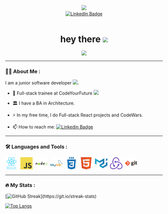 <div id="header" align="center">
  <img src="https://media.giphy.com/media/k0ijJhqrUP4T2EvmJ1/giphy.gif" width="200"/>
  
  <div id="badges">
    <a href="https://www.linkedin.com/in/zahraatayyar/">
      <img src="https://img.shields.io/badge/LinkedIn-blue?style=for-the-badge&logo=linkedin&logoColor=white" alt="LinkedIn Badge"/>
    </a>
  </div>

  <img src="https://komarev.com/ghpvc/?username=ZahraaTayyar&style=flat-square&color=blue" alt=""/>
  
  <h1>
    hey there
    <img src="https://media.giphy.com/media/hvRJCLFzcasrR4ia7z/giphy.gif" width="30px"/>
  </h1>
  
  <div align="center">
      <img src="https://media.giphy.com/media/v1.Y2lkPTc5MGI3NjExM2M0N2U2NmZmNGUwNGQ4ZjRlNWYwMGFjNTQzNzcyMzFhOTA2NDViMiZlcD12MV9pbnRlcm5hbF9naWZzX2dpZklkJmN0PWc/sQ1HZe2QIQr7MBVACd/giphy.gif" width="400"/>
  </div>
</div>
  
---

### :woman_technologist: About Me :

I am a junior software developer <img src="https://media.giphy.com/media/WUlplcMpOCEmTGBtBW/giphy.gif" width="30">.

- :telescope: Full-stack trainee at CodeYourFuture <img src="https://codeyourfuture.io/wp-content/uploads/2019/03/cyf_brand.png" width="100"/>

- :classical_building: I have a BA in Architecture.

- :zap: In my free time, I do Full-stack React projects and CodeWars.

- :mailbox: How to reach me: [![Linkedin Badge](https://img.shields.io/badge/-kakbar-blue?style=flat&logo=Linkedin&logoColor=white)](https://www.linkedin.com/in/zahraatayyar/)

---

### :hammer_and_wrench: Languages and Tools :


<div>
  <img src="https://github.com/devicons/devicon/blob/master/icons/react/react-original-wordmark.svg" title="React" alt="React" width="40" height="40"/>&nbsp;
  <img src="https://github.com/devicons/devicon/blob/master/icons/javascript/javascript-original.svg" title="JavaScript" alt="JavaScript" width="40" height="40"/>&nbsp;
  <img src="https://github.com/devicons/devicon/blob/master/icons/nodejs/nodejs-original-wordmark.svg" title="NodeJS" alt="NodeJS" width="40" height="40"/>&nbsp;
  <img src="https://github.com/devicons/devicon/blob/master/icons/mysql/mysql-original-wordmark.svg" title="MySQL"  alt="MySQL" width="40" height="40"/>&nbsp;
  <img src="https://github.com/devicons/devicon/blob/master/icons/css3/css3-plain-wordmark.svg"  title="CSS3" alt="CSS" width="40" height="40"/>&nbsp;
  <img src="https://github.com/devicons/devicon/blob/master/icons/html5/html5-original.svg" title="HTML5" alt="HTML" width="40" height="40"/>&nbsp;
  <img src="https://github.com/devicons/devicon/blob/master/icons/materialui/materialui-original.svg" title="Material UI" alt="Material UI" width="40" height="40"/>&nbsp;
  <img src="https://github.com/devicons/devicon/blob/master/icons/redux/redux-original.svg" title="Redux" alt="Redux " width="40" height="40"/>&nbsp;
  <img src="https://github.com/devicons/devicon/blob/master/icons/git/git-original-wordmark.svg" title="Git" **alt="Git" width="40" height="40"/>
</div>


---


### :fire: My Stats :

[![GitHub Streak](http://github-readme-streak-stats.herokuapp.com?user=ZahraaTayyar&theme=light&background="white")](https://git.io/streak-stats)

[![Top Langs](https://github-readme-stats.vercel.app/api/top-langs/?username=ZahraaTayyar&layout=compact&theme=vision-friendly-light)](https://github.com/anuraghazra/github-readme-stats)
